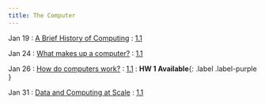 ```yaml
---
title: The Computer
---
```


Jan 19
: [A Brief History of Computing](#)
  : [1.1](#)

Jan 24
: [What makes up a computer?](#)
  : [1.1](#)

Jan 26
: [How do computers work?](#)
  : [1.1](#)
: **HW 1 Available**{: .label .label-purple }

Jan 31
: [Data and Computing at Scale](#)
  : [1.1](#)